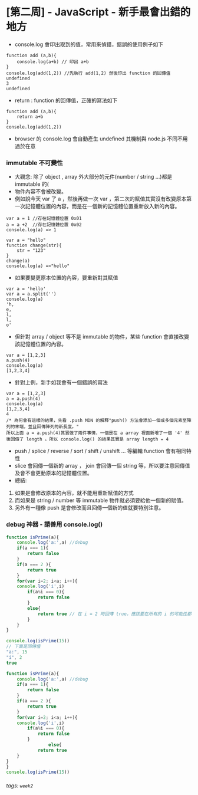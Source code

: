 # [第二周] - JavaScript - 新手最會出錯的地方
- console.log 會印出取到的值，常用來偵錯，錯誤的使用例子如下
```javascript=
function add (a,b){
	console.log(a+b) // 印出 a+b
}
console.log(add(1,2)) //先執行 add(1,2) 然後印出 function 的回傳值 undefined
3
undefined
```
- return : function 的回傳值，正確的寫法如下
```javascript=
function add (a,b){
	return a+b 
}
console.log(add(1,2))
```
- browser 的 console.log 會自動產生 undefined 其機制與 node.js 不同不用過於在意

### immutable 不可變性
- 大觀念: 除了 object , array 外大部分的元件(number / string ...)都是 immutable 的(
- 物件內容不會被改變。
- 例如說今天 var 了 a ，然後再做一次 var ，第二次的賦值其實沒有改變原本第一次記憶體位置的內容，而是在一個新的記憶體位置重新放入新的內容。
```javascript=
var a = 1 //存在記憶體位置 0x01
a = a +2  //存在記憶體位置 0x02
console.log(a) => 1
```
```javascript=
var a = "hello"
function change(str){
	str = "123"
}
change(a)
console.log(a) =>"hello"
```
- 如果要變更原本位置的內容，要重新對其賦值
```javascript=
var a = 'hello'
var a = a.split('')
console.log(a)
'h,
e,
l,
l,
o'
```
- 但針對 array / object 等不是 immutable 的物件，某些 function 會直接改變該記憶體位置的內容。
```javascript=
var a = [1,2,3]
a.push(4)
console.log(a) 
[1,2,3,4] 
```
- 針對上例，新手如我會有一個錯誤的寫法
```java=
var a = [1,2,3]
a = a.push(4)
console.log(a) 
[1,2,3,4] 
4 
/* 為何會有這樣的結果，先看 .push MDN 的解釋"push() 方法會添加一個或多個元素至陣列的末端，並且回傳陣列的新長度。"
所以上面 a = a.push(4)其實做了兩件事情，一個是在 a array 裡面新增了一個 '4' 然後回傳了 length 。所以 console.log() 的結果其實是 array length = 4
```
- push / splice / reverse / sort / shift / unshift ... 等編輯 function 會有相同特性
- slice 會回傳一個新的 array ， join 會回傳一個 string 等，所以要注意回傳值及會不會更動原本的記憶體位置。
- 總結:
1. 如果是會修改原本的內容，就不能用重新賦值的方式
2. 而如果是 string / number 等 immutable 物件就必須要給他一個新的賦值。
3. 另外有一種像 push 是會修改而且回傳一個新的值就要特別注意。

### debug 神器 - 請善用 console.log()
```javascript
function isPrime(a){
    console.log('a:',a) //debug
    if(a === 1){
        return false
    } 
    if(a === 2 ){
        return true
    }
    for(var i=2; i<a; i++){
    console.log('i',i)
        if(a%i === 0){ 
            return false
        }
        else{
            return true // 在 i = 2 時回傳 true，應該要在所有的 i 的可能性都確認完後再執行 return true
        }
    }
}

console.log(isPrime(15))
// 下面是回傳值
"a:", 15
"i", 2
true
```
```javascript
function isPrime(a){
    console.log('a:',a) //debug
    if(a === 1){
        return false
    } 
    if(a === 2 ){
        return true
    }
    for(var i=2; i<a; i++){
    console.log('i',i)
        if(a%i === 0){ 
            return false
        }
                else{
            return true
    }
}
}
console.log(isPrime(15))

```
###### tags: `week2`